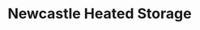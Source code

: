 ---
title: "Newcastle Heated Storage"
url: /newcastle/newcastle-heated-storage/
shop: storage rental
---